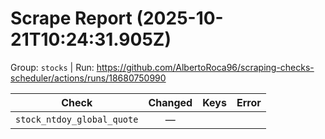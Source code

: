 # Scrape Report (2025-10-21T10:24:31.905Z)

Group: `stocks`  |  Run: https://github.com/AlbertoRoca96/scraping-checks-scheduler/actions/runs/18680750990

| Check | Changed | Keys | Error |
|---|:---:|:--|:--|
| `stock_ntdoy_global_quote` | — |  |  |
